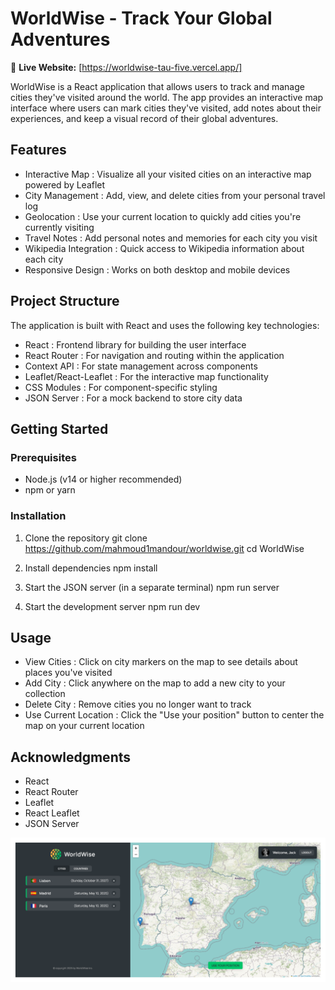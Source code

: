 # WorldWise - Track Your Global Adventures

🔗 **Live Website:** [https://worldwise-tau-five.vercel.app/]

WorldWise is a React application that allows users to track and manage cities they've visited around the world. The app provides an interactive map interface where users can mark cities they've visited, add notes about their experiences, and keep a visual record of their global adventures.

## Features

- Interactive Map : Visualize all your visited cities on an interactive map powered by Leaflet
- City Management : Add, view, and delete cities from your personal travel log
- Geolocation : Use your current location to quickly add cities you're currently visiting
- Travel Notes : Add personal notes and memories for each city you visit
- Wikipedia Integration : Quick access to Wikipedia information about each city
- Responsive Design : Works on both desktop and mobile devices

## Project Structure

The application is built with React and uses the following key technologies:

- React : Frontend library for building the user interface
- React Router : For navigation and routing within the application
- Context API : For state management across components
- Leaflet/React-Leaflet : For the interactive map functionality
- CSS Modules : For component-specific styling
- JSON Server : For a mock backend to store city data

## Getting Started

### Prerequisites

- Node.js (v14 or higher recommended)
- npm or yarn

### Installation

1. Clone the repository
   git clone https://github.com/mahmoud1mandour/worldwise.git
   cd WorldWise

2. Install dependencies
   npm install

3. Start the JSON server (in a separate terminal)
   npm run server

4. Start the development server
   npm run dev

## Usage

- View Cities : Click on city markers on the map to see details about places you've visited
- Add City : Click anywhere on the map to add a new city to your collection
- Delete City : Remove cities you no longer want to track
- Use Current Location : Click the "Use your position" button to center the map on your current location

## Acknowledgments

- React
- React Router
- Leaflet
- React Leaflet
- JSON Server

![App Screenshot](./public/Images/Screenshot.png)
